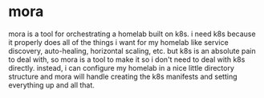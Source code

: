 # mora

mora is a tool for orchestrating a homelab built on k8s. i need k8s because it
properly does all of the things i want for my homelab like service discovery,
auto-healing, horizontal scaling, etc. but k8s is an absolute pain to deal with,
so mora is a tool to make it so i don't need to deal with k8s directly. instead,
i can configure my homelab in a nice little directory structure and mora will
handle creating the k8s manifests and setting everything up and all that.
